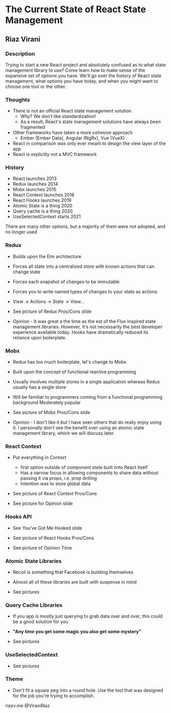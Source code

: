 # The Current State of React State Management

## Riaz Virani

### Description

Trying to start a new React project and absolutely confused as to what state management library to use? Come learn how to make sense of the expansive set of options you have. We'll go over the history of React state management, what options you have today, and when you might want to choose one tool or the other.

### Thoughts

- There is not an official React state management solution
  - Why? We don't like standardization!
  - As a result, React's state management solutions have always been fragmented
- Other frameworks have taken a more cohesive approach
  - Ember (Ember Data), Angular (NgRx), Vue (VueX)
- React in comparison was only ever meant to design the view layer of the app
- React is explicitly not a MVC framework

### History

- React launches 2013
- Redux launches 2014
- Mobx launches 2015
- React Context launches 2018
- React Hooks launches 2019
- Atomic State is a thing 2020
- Query cache is a thing 2020
- UseSelectedContext starts 2021

There are many other options, but a majority of them were not adopted, and no longer used

### Redux

- Builds upon the Elm architecture
- Forces all state into a centralized store with known actions that can change state
- Forces each snapshot of changes to be immutable
- Forces you to write named types of changes to your state as actions
- View -> Actions -> State -> View...

- See picture of Redux Pros/Cons slide

- Opinion - It was great a the time as the est of the Flux inspired state management libraries. However, it's not necessarily the best developer experience available today. Hooks have dramatically reduced its reliance upon boilerplate.

### Mobx

- Redux has too much boilerplate, let's change to Mobx
- Built upon the concept of functional reactive programming
- Usually involves multiple stores in a single application whereas Redux usually has a single store
- Will be familiar to programmers coming from a functional programming background Moderately popular

- See picture of Mobx Pros/Cons slide

- Opinion - I don't like it but I have seen others that do really enjoy using it. I personally don't see the benefit over using an atomic state management library, which we will discuss later.

### React Context

- Put everything in Context

  - first option outside of component state built iinto React itself
  - Has a narrow focus in allowing components to share data without passing it via props, i.e. prop drilling
  - Intention was to store global data

- See picture of React Context Pros/Cons

- See picture for Opinion slide

### Hooks API

- See You've Got Me Hooked slide

- See picture of React Hooks Pros/Cons

- See picture of Opinion Time

### Atomic State Libraries

- Recoil is something that Facebook is building themselves
- Almost all of these libraries are built with suspense in mind

- See pictures

### Query Cache Libraries

- If you app is mostly just querying to grab data over and over, this could be a good solution for you
- **"Any time you get some magic you also get some mystery"**

- See pictures

### UseSelectedContext

- See pictures

### Theme

- Don't fit a square peg into a round hole. Use the tool that was designed for the job you're trying to accomplish.

riazv.me
@ViraniRiaz
